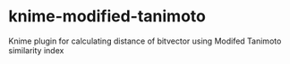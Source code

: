 # knime-modified-tanimoto
Knime plugin for calculating distance of bitvector using Modifed Tanimoto similarity index
